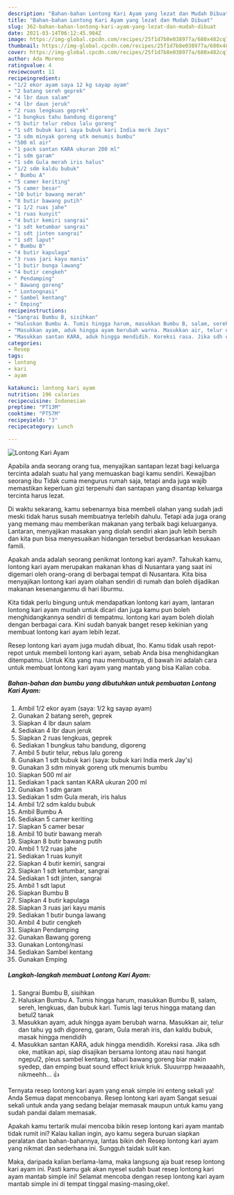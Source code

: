 ```yaml
---
description: "Bahan-bahan Lontong Kari Ayam yang lezat dan Mudah Dibuat"
title: "Bahan-bahan Lontong Kari Ayam yang lezat dan Mudah Dibuat"
slug: 362-bahan-bahan-lontong-kari-ayam-yang-lezat-dan-mudah-dibuat
date: 2021-03-14T06:12:45.904Z
image: https://img-global.cpcdn.com/recipes/25f1d7b8e038977a/680x482cq70/lontong-kari-ayam-foto-resep-utama.jpg
thumbnail: https://img-global.cpcdn.com/recipes/25f1d7b8e038977a/680x482cq70/lontong-kari-ayam-foto-resep-utama.jpg
cover: https://img-global.cpcdn.com/recipes/25f1d7b8e038977a/680x482cq70/lontong-kari-ayam-foto-resep-utama.jpg
author: Ada Moreno
ratingvalue: 4
reviewcount: 11
recipeingredient:
- "1/2 ekor ayam saya 12 kg sayap ayam"
- "2 batang sereh geprek"
- "4 lbr daun salam"
- "4 lbr daun jeruk"
- "2 ruas lengkuas geprek"
- "1 bungkus tahu bandung digoreng"
- "5 butir telur rebus lalu goreng"
- "1 sdt bubuk kari saya bubuk kari India merk Jays"
- "3 sdm minyak goreng utk menumis bumbu"
- "500 ml air"
- "1 pack santan KARA ukuran 200 ml"
- "1 sdm garam"
- "1 sdm Gula merah iris halus"
- "1/2 sdm kaldu bubuk"
- " Bumbu A"
- "5 camer keriting"
- "5 camer besar"
- "10 butir bawang merah"
- "8 butir bawang putih"
- "1 1/2 ruas jahe"
- "1 ruas kunyit"
- "4 butir kemiri sangrai"
- "1 sdt ketumbar sangrai"
- "1 sdt jinten sangrai"
- "1 sdt laput"
- " Bumbu B"
- "4 butir kapulaga"
- "3 ruas jari kayu manis"
- "1 butir bunga lawang"
- "4 butir cengkeh"
- " Pendamping"
- " Bawang goreng"
- " Lontongnasi"
- " Sambel kentang"
- " Emping"
recipeinstructions:
- "Sangrai Bumbu B, sisihkan"
- "Haluskan Bumbu A. Tumis hingga harum, masukkan Bumbu B, salam, sereh, lengkuas, dan bubuk kari. Tumis lagi terus hingga matang dan betul2 tanak"
- "Masukkan ayam, aduk hingga ayam berubah warna. Masukkan air, telur dan tahu yg sdh digoreng, garam, Gula merah iris, dan kaldu bubuk, masak hingga mendidih"
- "Masukkan santan KARA, aduk hingga mendidih. Koreksi rasa. Jika sdh oke, matikan api, siap disajikan bersama lontong atau nasi hangat ngepul2, pleus sambel kentang, taburi bawang goreng biar makin syedep, dan emping buat sound effect kriuk kriuk. Sluuurrpp hwaaaahh, nikmeehh... 👍"
categories:
- Resep
tags:
- lontong
- kari
- ayam

katakunci: lontong kari ayam 
nutrition: 196 calories
recipecuisine: Indonesian
preptime: "PT13M"
cooktime: "PT57M"
recipeyield: "3"
recipecategory: Lunch

---
```



![Lontong Kari Ayam](https://img-global.cpcdn.com/recipes/25f1d7b8e038977a/680x482cq70/lontong-kari-ayam-foto-resep-utama.jpg)

Apabila anda seorang orang tua, menyajikan santapan lezat bagi keluarga tercinta adalah suatu hal yang memuaskan bagi kamu sendiri. Kewajiban seorang ibu Tidak cuma mengurus rumah saja, tetapi anda juga wajib memastikan keperluan gizi terpenuhi dan santapan yang disantap keluarga tercinta harus lezat.

Di waktu  sekarang, kamu sebenarnya bisa membeli olahan yang sudah jadi meski tidak harus susah membuatnya terlebih dahulu. Tetapi ada juga orang yang memang mau memberikan makanan yang terbaik bagi keluarganya. Lantaran, menyajikan masakan yang diolah sendiri akan jauh lebih bersih dan kita pun bisa menyesuaikan hidangan tersebut berdasarkan kesukaan famili. 



Apakah anda adalah seorang penikmat lontong kari ayam?. Tahukah kamu, lontong kari ayam merupakan makanan khas di Nusantara yang saat ini digemari oleh orang-orang di berbagai tempat di Nusantara. Kita bisa menyajikan lontong kari ayam olahan sendiri di rumah dan boleh dijadikan makanan kesenanganmu di hari liburmu.

Kita tidak perlu bingung untuk mendapatkan lontong kari ayam, lantaran lontong kari ayam mudah untuk dicari dan juga kamu pun boleh menghidangkannya sendiri di tempatmu. lontong kari ayam boleh diolah dengan berbagai cara. Kini sudah banyak banget resep kekinian yang membuat lontong kari ayam lebih lezat.

Resep lontong kari ayam juga mudah dibuat, lho. Kamu tidak usah repot-repot untuk membeli lontong kari ayam, sebab Anda bisa menghidangkan ditempatmu. Untuk Kita yang mau membuatnya, di bawah ini adalah cara untuk membuat lontong kari ayam yang mantab yang bisa Kalian coba.

<!--inarticleads1-->

##### Bahan-bahan dan bumbu yang dibutuhkan untuk pembuatan Lontong Kari Ayam:

1. Ambil 1/2 ekor ayam (saya: 1/2 kg sayap ayam)
1. Gunakan 2 batang sereh, geprek
1. Siapkan 4 lbr daun salam
1. Sediakan 4 lbr daun jeruk
1. Siapkan 2 ruas lengkuas, geprek
1. Sediakan 1 bungkus tahu bandung, digoreng
1. Ambil 5 butir telur, rebus lalu goreng
1. Gunakan 1 sdt bubuk kari (saya: bubuk kari India merk Jay&#39;s)
1. Gunakan 3 sdm minyak goreng utk menumis bumbu
1. Siapkan 500 ml air
1. Sediakan 1 pack santan KARA ukuran 200 ml
1. Gunakan 1 sdm garam
1. Sediakan 1 sdm Gula merah, iris halus
1. Ambil 1/2 sdm kaldu bubuk
1. Ambil  Bumbu A
1. Sediakan 5 camer keriting
1. Siapkan 5 camer besar
1. Ambil 10 butir bawang merah
1. Siapkan 8 butir bawang putih
1. Ambil 1 1/2 ruas jahe
1. Sediakan 1 ruas kunyit
1. Siapkan 4 butir kemiri, sangrai
1. Siapkan 1 sdt ketumbar, sangrai
1. Sediakan 1 sdt jinten, sangrai
1. Ambil 1 sdt laput
1. Siapkan  Bumbu B
1. Siapkan 4 butir kapulaga
1. Siapkan 3 ruas jari kayu manis
1. Sediakan 1 butir bunga lawang
1. Ambil 4 butir cengkeh
1. Siapkan  Pendamping
1. Gunakan  Bawang goreng
1. Gunakan  Lontong/nasi
1. Sediakan  Sambel kentang
1. Gunakan  Emping




<!--inarticleads2-->

##### Langkah-langkah membuat Lontong Kari Ayam:

1. Sangrai Bumbu B, sisihkan
1. Haluskan Bumbu A. Tumis hingga harum, masukkan Bumbu B, salam, sereh, lengkuas, dan bubuk kari. Tumis lagi terus hingga matang dan betul2 tanak
1. Masukkan ayam, aduk hingga ayam berubah warna. Masukkan air, telur dan tahu yg sdh digoreng, garam, Gula merah iris, dan kaldu bubuk, masak hingga mendidih
1. Masukkan santan KARA, aduk hingga mendidih. Koreksi rasa. Jika sdh oke, matikan api, siap disajikan bersama lontong atau nasi hangat ngepul2, pleus sambel kentang, taburi bawang goreng biar makin syedep, dan emping buat sound effect kriuk kriuk. Sluuurrpp hwaaaahh, nikmeehh... 👍




Ternyata resep lontong kari ayam yang enak simple ini enteng sekali ya! Anda Semua dapat mencobanya. Resep lontong kari ayam Sangat sesuai sekali untuk anda yang sedang belajar memasak maupun untuk kamu yang sudah pandai dalam memasak.

Apakah kamu tertarik mulai mencoba bikin resep lontong kari ayam mantab tidak rumit ini? Kalau kalian ingin, ayo kamu segera buruan siapkan peralatan dan bahan-bahannya, lantas bikin deh Resep lontong kari ayam yang nikmat dan sederhana ini. Sungguh taidak sulit kan. 

Maka, daripada kalian berlama-lama, maka langsung aja buat resep lontong kari ayam ini. Pasti kamu gak akan nyesel sudah buat resep lontong kari ayam mantab simple ini! Selamat mencoba dengan resep lontong kari ayam mantab simple ini di tempat tinggal masing-masing,oke!.

